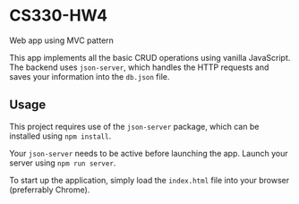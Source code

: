 # CS330-HW4
 Web app using MVC pattern

 This app implements all the basic CRUD operations using vanilla JavaScript. The backend uses `json-server`, which handles the HTTP requests and saves your information into the `db.json` file.

 ## Usage
 This project requires use of the `json-server` package, which can be installed using `npm install`.

 Your `json-server` needs to be active before launching the app. Launch your server using `npm run server`.

 To start up the application, simply load the `index.html` file into your browser (preferrably Chrome).
